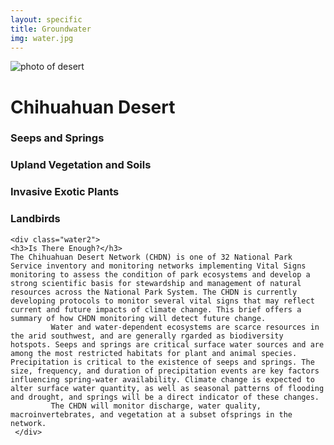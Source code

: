 ```yaml
---
layout: specific
title: Groundwater
img: water.jpg
---
```


<img src="/web1-jekyll/img/desert.jpg" alt="photo of desert" class="photo-desert">
<div class="water-name">
<h1>Chihuahuan Desert</h1>
    </div>
<div class="water">
    <div class="water1">
    <h3>Seeps and Springs</h3>
      <h3> Upland Vegetation and Soils</h3>
      <h3>Invasive Exotic Plants</h3>
      <h3>Landbirds</h3>
    </div>
  
    <div class="water2">
    <h3>Is There Enough?</h3>
    The Chihuahuan Desert Network (CHDN) is one of 32 National Park Service inventory and monitoring networks implementing Vital Signs monitoring to assess the condition of park ecosystems and develop a strong scientific basis for stewardship and management of natural resources across the National Park System. The CHDN is currently developing protocols to monitor several vital signs that may reflect current and future impacts of climate change. This brief offers a summary of how CHDN monitoring will detect future change.
             Water and water-dependent ecosystems are scarce resources in the arid southwest, and are generally rgarded as biodiversity hotspots. Seeps and springs are critical surface water sources and are among the most restricted habitats for plant and animal species. Precipitation is critical to the existence of seeps and springs. The size, frequency, and duration of precipitation events are key factors influencing spring-water availability. Climate change is expected to alter surface water quantity, as well as seasonal patterns of flooding and drought, and springs will be a direct indicator of these changes. 
             The CHDN will monitor discharge, water quality, macroinvertebrates, and vegetation at a subset ofsprings in the network.
     </div>


</div>



